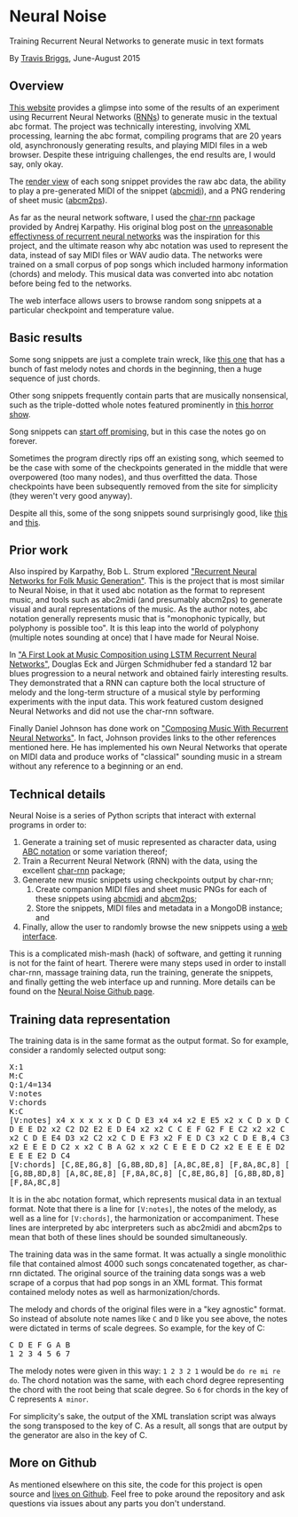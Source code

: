 # Neural Noise

Training Recurrent Neural Networks to generate music in text formats

By [Travis Briggs](http://travisbriggs.com), June-August 2015

## Overview

[This website](/) provides a glimpse into some of the results of an experiment
using Recurrent Neural Networks
([RNNs](https://en.wikipedia.org/wiki/Recurrent_neural_network))
to generate music in the textual abc format. The project was technically
interesting, involving XML processing, learning the abc format, compiling
programs that are 20 years old, asynchronously generating results, and playing
MIDI files in a web browser. Despite these intriguing challenges, the end
results are, I would say, only okay.

The
[render view](http://nn.0-z-0.com/render/lm_lstm_epoch19.46_0.4127.t7/5595e55fdff8de2c9234bf6d)
of each song snippet provides the raw abc data, the ability to
play a pre-generated MIDI of the snippet
([abcmidi](http://abc.sourceforge.net/abcMIDI/)),
and a PNG rendering of sheet music ([abcm2ps](http://moinejf.free.fr/)).

As far as the neural network software, I used the
[char-rnn](https://github.com/karpathy/char-rnn) package provided by Andrej
Karpathy. His original blog post on the
[unreasonable effectivness of recurrent neural networks](http://karpathy.github.io/2015/05/21/rnn-effectiveness/)
was the inspiration for this project, and the ultimate reason why abc notation
was used to represent the data, instead of say MIDI files or WAV audio data.
The networks were trained on a small corpus of pop songs which included harmony
information (chords) and melody. This musical data was converted into abc
notation before being fed to the networks.

The web interface allows users to browse random song snippets at a particular
checkpoint and temperature value.

## Basic results

Some song snippets are just a complete train wreck, like
[this one](http://nn.0-z-0.com/render/lm_lstm_epoch19.46_0.4127.t7/5595eaa5dff8de2c9234bffd)
that has a bunch of fast melody notes and chords in the beginning, then a huge
sequence of just chords.

Other song snippets frequently contain parts that are musically nonsensical,
such as the triple-dotted whole notes featured prominently in
[this horror show](http://nn.0-z-0.com/render/lm_lstm_epoch19.46_0.4127.t7/5595eb77dff8de2c9234c024).

Song snippets can
[start off promising](http://nn.0-z-0.com/render/lm_lstm_epoch19.46_0.4127.t7/5595ecabdff8de2c9234c043),
but in this case the notes go on forever.

Sometimes the program directly rips off an existing song, which seemed to be the
case with some of the checkpoints generated in the middle that were overpowered 
(too many nodes), and thus overfitted the data. Those checkpoints have been
subsequently removed from the site for simplicity (they weren't very good
anyway).

Despite all this, some of the song snippets sound surprisingly good, like
[this](http://nn.0-z-0.com/render/lm_lstm_epoch19.46_0.4127.t7/5595e55fdff8de2c9234bf6d)
and
[this](http://nn.0-z-0.com/render/lm_lstm_epoch19.46_0.4127.t7/5595e4f8dff8de2c9234bf6a).

## Prior work

Also inspired by Karpathy, Bob L. Strum explored
["Recurrent Neural Networks for Folk Music Generation"](https://highnoongmt.wordpress.com/2015/05/22/lisls-stis-recurrent-neural-networks-for-folk-music-generation/).
This is the project that is most similar to Neural Noise, in that it used abc
notation as the format to represent music, and tools such as abc2midi (and
presumably abcm2ps) to generate visual and aural representations of the music.
As the author notes, abc notation generally represents music that is "monophonic
typically, but polyphony is possible too". It is this leap into the world of
polyphony (multiple notes sounding at once) that I have made for Neural Noise.

In ["A First Look at Music Composition using LSTM Recurrent Neural Networks"](http://people.idsia.ch/~juergen/blues/IDSIA-07-02.pdf),
Douglas Eck and Jürgen Schmidhuber fed a standard 12 bar blues progression to a
neural network and obtained fairly interesting results. They demonstrated that
a RNN can capture both the local structure of melody and the long-term structure
of a musical style by performing experiments with the input data. This work
featured custom designed Neural Networks and did not use the char-rnn software.

Finally Daniel Johnson has done work on ["Composing Music With Recurrent Neural Networks"](http://www.hexahedria.com/2015/08/03/composing-music-with-recurrent-neural-networks/).
In fact, Johnson provides links to the other references mentioned here. He has
implemented his own Neural Networks that operate on MIDI data and produce works
of "classical" sounding music in a stream without any reference to a beginning
or an end.

## Technical details

Neural Noise is a series of Python scripts that interact with external programs
in order to:

1. Generate a training set of music represented as character data, using
[ABC notation](http://abcnotation.com) or some variation thereof;
1. Train a Recurrent Neural Network (RNN) with the data, using the excellent
[char-rnn](https://github.com/karpathy/char-rnn) package;
1. Generate new music snippets using checkpoints output by char-rnn;
   1. Create companion MIDI files and sheet music PNGs for each of these
   snippets using [abcmidi](https://github.com/audiodude/abcmidi) and
   [abcm2ps](https://github.com/audiodude/abcm2ps);
   1. Store the snippets, MIDI files and metadata in a MongoDB instance; and
1. Finally, allow the user to randomly browse the new snippets using a [web interface](http://nn.0-z-0.com).

This is a complicated mish-mash (hack) of software, and getting it running is
not for the faint of heart. Therere were many steps used in order to install
char-rnn, massage training data, run the training, generate the snippets,
and finally getting the web interface up and running. More details can be found
on the [Neural Noise Github page](https://github.com/audiodude/neural-noise).

## Training data representation

The training data is in the same format as the output format. So for example,
consider a randomly selected output song:
<pre>
X:1
M:C
Q:1/4=134
V:notes
V:chords
K:C
[V:notes] x4 x x x x x D C D E3 x4 x4 x2 E E5 x2 x C D x D C2 x3 C E D E D4 x2 C
D E E D2 x2 C2 D2 E2 E D E4 x2 x2 C C E F G2 F E C2 x2 x2 C D E F3 x2 F E D C3
x2 C D E E4 D3 x2 C2 x2 C D E F3 x2 F E D C3 x2 C D E B,4 C3 E D C2 x2 E E D D2
x2 E E E D C2 x x2 C B A G2 x x2 C E E E D C2 x2 E E E E D2 C D2 E E2 x C E E E
E E E E2 D C4
[V:chords] [C,8E,8G,8] [G,8B,8D,8] [A,8C,8E,8] [F,8A,8C,8] [C,8E,8G,8]
[G,8B,8D,8] [A,8C,8E,8] [F,8A,8C,8] [C,8E,8G,8] [G,8B,8D,8] [A,8C,8E,8]
[F,8A,8C,8]
</pre>

It is in the abc notation format, which represents musical data in an textual
format. Note that there is a line for `[V:notes]`, the notes of the melody, as
well as a line for `[V:chords]`, the harmonization or accompaniment. These lines
are interpreted by abc interpreters such as abc2midi and abcm2ps to mean that
both of these lines should be sounded simultaneously.

The training data was in the same format. It was actually a single monolithic
file that contained almost 4000 such songs concatenated together, as char-rnn
dictated. The original source of the training data songs was a web scrape of a
corpus that had pop songs in an XML format. This format contained melody notes
as well as harmonization/chords.

The melody and chords of the original files were in a "key agnostic" format. So
instead of absolute note names like `C` and `D` like you see above, the notes
were dictated in terms of scale degrees. So example, for the key of C:
<pre>
C D E F G A B
1 2 3 4 5 6 7
</pre>

The melody notes were given in this way: `1 2 3 2 1` would be `do re mi re do`.
The chord notation was the same, with each chord degree representing the chord
with the root being that scale degree. So `6` for chords in the key of C
represents `A minor`.

For simplicity's sake, the output of the XML translation script was always the
song transposed to the key of C. As a result, all songs that are output by the
generator are also in the key of C.

## More on Github

As mentioned elsewhere on this site, the code for this project is open source
and [lives on Github](https://github.com/audiodude/neural-noise). Feel free to
poke around the repository and ask questions via issues about any parts you
don't understand.
